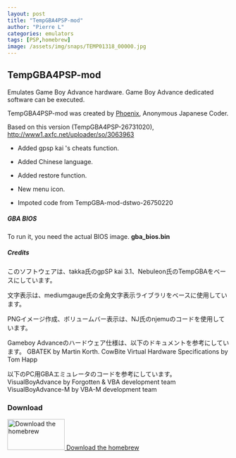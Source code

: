 ```yaml
---
layout: post
title: "TempGBA4PSP-mod"
author: "Pierre L"
categories: emulators
tags: [PSP,homebrew]
image: /assets/img/snaps/TEMP01318_00000.jpg
---
```


## TempGBA4PSP-mod

Emulates Game Boy Advance hardware.
Game Boy Advance dedicated software can be executed.

TempGBA4PSP-mod was created by [Phoenix](https://github.com/phoe-nix/), Anonymous Japanese Coder.

Based on this version (TempGBA4PSP-26731020), http://www1.axfc.net/uploader/so/3063963

- Added gpsp kai 's cheats function.

- Added Chinese language.

- Added restore function.

- New menu icon.

- Impoted code from TempGBA-mod-dstwo-26750220

<h5>GBA BIOS</h5>


To run it, you need the actual BIOS image. <b>gba_bios.bin</b>

<h5>Credits</h5>

このソフトウェアは、takka氏のgpSP kai 3.1、Nebuleon氏のTempGBAをベースにしています。

文字表示は、mediumgauge氏の全角文字表示ライブラリをベースに使用しています。

PNGイメージ作成、ボリュームバー表示は、NJ氏のnjemuのコードを使用しています。


Gameboy Advanceのハードウェア仕様は、以下のドキュメントを参考にしています。
 GBATEK by Martin Korth.
 CowBite Virtual Hardware Specifications by Tom Happ

以下のPC用GBAエミュレータのコードを参考にしています。
 VisualBoyAdvance   by Forgotten & VBA development team
 VisualBoyAdvance-M by VBA-M development team	

### Download

<p class="download-btn">
    <a href="https://archive.org/download/temp-gba-4-psp-mod.-7z/TempGBA4PSP_mod.7z">
	<img border="0" alt="Download the homebrew" src="/assets/img/icon0/tempgba.png" width="130" height="70">
	Download the homebrew
	</a>
</p>
